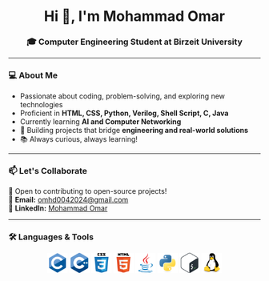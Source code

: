 <h1 align="center">Hi 👋, I'm Mohammad Omar</h1>
<h3 align="center">🎓 Computer Engineering Student at Birzeit University</h3>

---

### 💻 About Me  
- Passionate about coding, problem-solving, and exploring new technologies  
- Proficient in **HTML, CSS, Python, Verilog, Shell Script, C, Java**  
- Currently learning **AI and Computer Networking**  
- 🚀 Building projects that bridge **engineering and real-world solutions**  
- 📚 Always curious, always learning!  

---

### 📫 Let's Collaborate  
💬 Open to contributing to open-source projects!  
📧 **Email:** [omhd0042024@gmail.com](mailto:omhd0042024@gmail.com)  
🔗 **LinkedIn:** [Mohammad Omar](https://www.linkedin.com/in/mohmmad-omar-a62b0232b/)  

---

### 🛠️ Languages & Tools  
<p align="center">
  <a href="https://www.cprogramming.com/" target="_blank"><img src="https://raw.githubusercontent.com/devicons/devicon/master/icons/c/c-original.svg" alt="C" width="40" height="40"/></a>
  <a href="https://www.w3schools.com/cpp/" target="_blank"><img src="https://raw.githubusercontent.com/devicons/devicon/master/icons/cplusplus/cplusplus-original.svg" alt="C++" width="40" height="40"/></a>
  <a href="https://www.w3schools.com/css/" target="_blank"><img src="https://raw.githubusercontent.com/devicons/devicon/master/icons/css3/css3-original-wordmark.svg" alt="CSS3" width="40" height="40"/></a>
  <a href="https://www.w3.org/html/" target="_blank"><img src="https://raw.githubusercontent.com/devicons/devicon/master/icons/html5/html5-original-wordmark.svg" alt="HTML5" width="40" height="40"/></a>
  <a href="https://www.java.com" target="_blank"><img src="https://raw.githubusercontent.com/devicons/devicon/master/icons/java/java-original.svg" alt="Java" width="40" height="40"/></a>
  <a href="https://www.python.org" target="_blank"><img src="https://raw.githubusercontent.com/devicons/devicon/master/icons/python/python-original.svg" alt="Python" width="40" height="40"/></a>
  <a href="https://www.shellscript.sh/" target="_blank"><img src="https://raw.githubusercontent.com/devicons/devicon/master/icons/bash/bash-original.svg" alt="Shell Script" width="40" height="40"/></a>
  <a href="https://www.linux.org/" target="_blank"><img src="https://raw.githubusercontent.com/devicons/devicon/master/icons/linux/linux-original.svg" alt="Linux" width="40" height="40"/></a>
</p>
 


